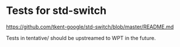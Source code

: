 # Tests for std-switch

https://github.com/tkent-google/std-switch/blob/master/README.md

Tests in tentative/ should be upstreamed to WPT in the future.
